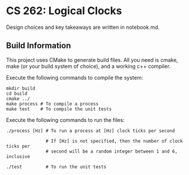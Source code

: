 # CS 262: Logical Clocks

Design choices and key takeaways are written in notebook.md.

## Build Information

This project uses CMake to generate build files. All you need is cmake, make (or your build system of choice), and a working c++ compiler.

Execute the following commands to compile the system:

```
mkdir build
cd build
cmake ../
make process # To compile a process
make test    # To compile the unit tests
```

Execute the following commands to run the files:

```
./process [Hz] # To run a process at [Hz] clock ticks per second

               # If [Hz] is not specified, then the number of clock ticks per
               # second will be a random integer between 1 and 6, inclusive

./test         # To run the unit tests
```
